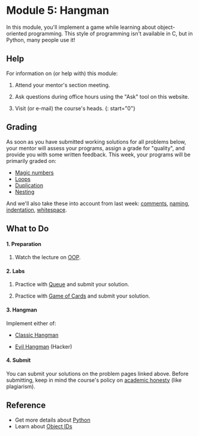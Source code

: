 # Module 5: Hangman

In this module, you'll implement a game while learning about object-oriented programming. This style of programming isn't available in C, but in Python, many people use it!


## Help

For information on (or help with) this module:

1. Attend your mentor's section meeting.

2. Ask questions during office hours using the "Ask" tool on this website.

3. Visit (or e-mail) the course's heads.
{: start="0"}


## Grading

As soon as you have submitted working solutions for all problems below, your mentor will assess your programs, assign a grade for "quality", and provide you with some written feedback. This week, your programs will be primarily graded on:

- [Magic numbers](/quality/magic-numbers)
- [Loops](/quality/loops)
- [Duplication](/quality/duplication)
- [Nesting](/quality/nesting)

And we'll also take these into account from last week: [comments](/quality/comments), [naming](/quality/naming), [indentation](/quality/indentation), [whitespace](/quality/whitespace).


## What to Do

#### 1. Preparation

1. Watch the lecture on [OOP](/lectures/oop).

#### 2. Labs

1. Practice with [Queue](https://lab.cs50.io/minprog/programmeren-2/master/problems/queue/lab) and submit your solution.

1. Practice with [Game of Cards](https://lab.cs50.io/minprog/programmeren-2/master/problems/cards/lab) and submit your solution.

#### 3. Hangman

Implement either of:

- [Classic Hangman](/problems/hangman-classic)

- [Evil Hangman](/problems/hangman-evil) (Hacker)

#### 4. Submit

You can submit your solutions on the problem pages linked above. Before submitting, keep in mind the course's policy on [academic honesty](/syllabus#samenwerken-fraude-en-plagiaat) (like plagiarism).


## Reference

- Get more details about [Python](https://www.youtube.com/watch?v=mgBpcQRDtl0)
- Learn about [Object IDs](https://www.lynda.com/Python-tutorials/Naming-objects/418249/459118-4.html)
